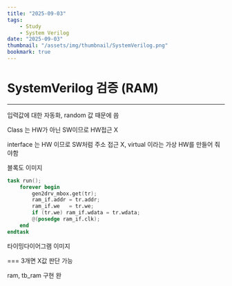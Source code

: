 ```yaml
---
title: "2025-09-03"
tags:
    - Study
    - System Verilog
date: "2025-09-03"
thumbnail: "/assets/img/thumbnail/SystemVerilog.png"
bookmark: true
---
```


# SystemVerilog 검증 (RAM)
---
입력값에 대한 자동화, random 값 때문에 씀

Class 는 HW가 아닌 SW이므로 HW접근 X

interface 는 HW 이므로 SW처럼 주소 접근 X, virtual 이라는 가상 HW를 만들어 줘야함

블록도 이미지

```verilog
task run();
    forever begin
        gen2drv_mbox.get(tr);
        ram_if.addr = tr.addr;
        ram_if.we   = tr.we;
        if (tr.we) ram_if.wdata = tr.wdata;
        @(posedge ram_if.clk);
    end
endtask
```

타이밍다이어그램 이미지

=== 3개면 X값 판단 가능

ram, tb_ram 구현 완
